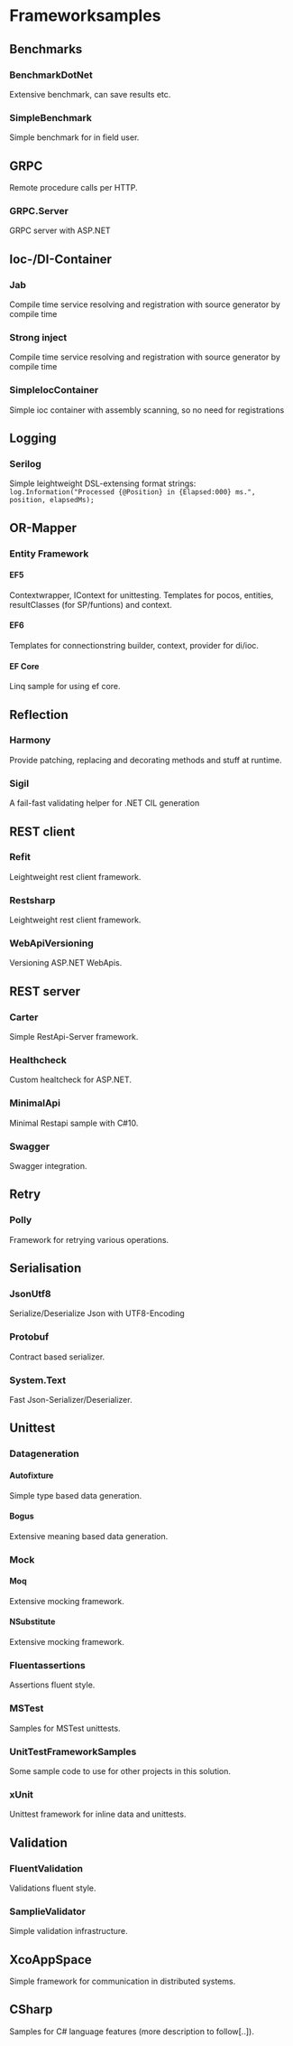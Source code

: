 # Frameworksamples

## Benchmarks

### BenchmarkDotNet
Extensive benchmark, can save results etc.

### SimpleBenchmark
Simple benchmark for in field user.

## GRPC
Remote procedure calls per HTTP.

### GRPC.Server
GRPC server with ASP.NET

## Ioc-/DI-Container

### Jab
Compile time service resolving and registration with source generator by compile time 

### Strong inject
Compile time service resolving and registration with source generator by compile time

### SimpleIocContainer
Simple ioc container with assembly scanning, so no need for registrations

## Logging

### Serilog
Simple leightweight DSL-extensing format strings:
`log.Information("Processed {@Position} in {Elapsed:000} ms.", position, elapsedMs);`

## OR-Mapper

### Entity Framework

#### EF5
Contextwrapper, IContext for unittesting.
Templates for pocos, entities, resultClasses (for SP/funtions) and context.

#### EF6
Templates for connectionstring builder, context, provider for di/ioc.

#### EF Core
Linq sample for using ef core.

## Reflection

### Harmony
Provide patching, replacing and decorating methods and stuff at runtime.

### Sigil
A fail-fast validating helper for .NET CIL generation

## REST client

### Refit
Leightweight rest client framework.

### Restsharp
Leightweight rest client framework.

### WebApiVersioning
Versioning ASP.NET WebApis.

## REST server

### Carter
Simple RestApi-Server framework.

### Healthcheck
Custom healtcheck for ASP.NET.

### MinimalApi
Minimal Restapi sample with C#10.

### Swagger
Swagger integration.

## Retry

### Polly
Framework for retrying various operations.

## Serialisation

### JsonUtf8
Serialize/Deserialize Json with UTF8-Encoding

### Protobuf
 Contract based serializer. 

### System.Text
Fast Json-Serializer/Deserializer.

## Unittest

### Datageneration

#### Autofixture
Simple type based data generation.

#### Bogus
Extensive meaning based data generation.

### Mock

#### Moq
Extensive mocking framework.

#### NSubstitute
Extensive mocking framework.

### Fluentassertions
Assertions fluent style.

### MSTest
Samples for MSTest unittests.

### UnitTestFrameworkSamples
Some sample code to use for other projects in this solution.

### xUnit
Unittest framework for inline data and unittests.

## Validation

### FluentValidation
Validations fluent style.

### SamplieValidator
Simple validation infrastructure.

## XcoAppSpace
Simple framework for communication in distributed systems.

## CSharp
Samples for C# language features (more description to follow[..]).











